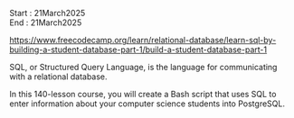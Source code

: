 Start : 21March2025 </br>
End : 21March2025</br>

https://www.freecodecamp.org/learn/relational-database/learn-sql-by-building-a-student-database-part-1/build-a-student-database-part-1

SQL, or Structured Query Language, is the language for communicating with a relational database.

In this 140-lesson course, you will create a Bash script that uses SQL to enter information about your computer science students into PostgreSQL.

